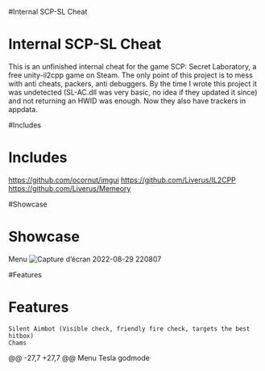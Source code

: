 #Internal SCP-SL Cheat
# Internal SCP-SL Cheat

This is an unfinished internal cheat for the game SCP: Secret Laboratory, a free unity-il2cpp game on Steam. The only point of this project is to mess with anti cheats, packers, anti debuggers. By the time I wrote this project it was undetected (SL-AC.dll was very basic, no idea if they updated it since) and not returning an HWID was enough. Now they also have trackers in appdata.

#Includes
# Includes

https://github.com/ocornut/imgui
https://github.com/Liverus/IL2CPP
https://github.com/Liverus/Memeory

#Showcase
# Showcase
Menu
![Capture d’écran 2022-08-29 220807](https://user-images.githubusercontent.com/44021130/187289690-43202ba6-a427-4d61-8e2d-5bceb81e760e.png)

#Features
# Features

    Silent Aimbot (Visible check, friendly fire check, targets the best hitbox)
    Chams
@@ -27,7 +27,7 @@ Menu
    Tesla godmode



